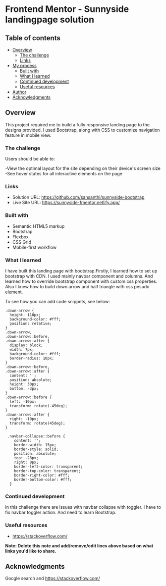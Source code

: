 # Frontend Mentor - Sunnyside landingpage solution


## Table of contents

- [Overview](#overview)
  - [The challenge](#the-challenge)
  - [Links](#links)
- [My process](#my-process)
  - [Built with](#built-with)
  - [What I learned](#what-i-learned)
  - [Continued development](#continued-development)
  - [Useful resources](#useful-resources)
- [Author](#author)
- [Acknowledgments](#acknowledgments)


## Overview
This project required me to build a fully responsive landing page to the designs provided. I used Bootstrap, along with CSS to customize navigation feature in mobile view. 

### The challenge

Users should be able to:

-View the optimal layout for the site depending on their device's screen size
-See hover states for all interactive elements on the page


### Links

- Solution URL: https://github.com/sansanthi/sunnyside-bootstrap
- Live Site URL: https://sunnyside-fmentor.netlify.app/


### Built with

- Semantic HTML5 markup
- Bootstrap
- Flexbox
- CSS Grid
- Mobile-first workflow


### What I learned

I have built this landing page with bootstrap.Firstly, I learned how to set up bootstrap with CDN. I used mainly navbar component and columns. And learned how to override bootstrap component with custom css properties. Also I knew how to build down arrow and half triangle with css pesudo element.


To see how you can add code snippets, see below:

```down arrow css
.down-arrow {
  height: 110px;
  background-color: #fff;
  position: relative;
}
.down-arrow,
.down-arrow::before,
.down-arrow::after {
  display: block;
  width: 7px;
  background-color: #fff;
  border-radius: 10px;
}
.down-arrow::before,
.down-arrow::after {
  content: '';
  position: absolute;
  height: 30px;
  bottom: -3px;
}
.down-arrow::before {
  left: -10px;
  transform: rotate(-45deg);
}
.down-arrow::after {
  right: -10px;
  transform: rotate(45deg);
}
```
```half triangle css
 .navbar-collapse::before {
    content: '';
    border-width: 15px;
    border-style: solid;
    position: absolute;
    top: -28px;
    right: 0px;
    border-left-color: transparent;
    border-top-color: transparent;
    border-right-color: #fff;
    border-bottom-color: #fff;
  }
```

### Continued development
In this challenge there are issues with navbar collapse with toggler. I have to fix navbar toggler action. And need to learn Bootstrap.


### Useful resources

- https://stackoverflow.com/


**Note: Delete this note and add/remove/edit lines above based on what links you'd like to share.**

## Acknowledgments
Google search and https://stackoverflow.com/
